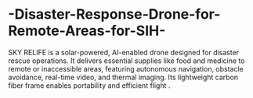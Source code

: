 # -Disaster-Response-Drone-for-Remote-Areas-for-SIH-
SKY RELIFE is a solar-powered, AI-enabled drone designed for disaster rescue operations. It delivers essential supplies like food and medicine to remote or inaccessible areas, featuring autonomous navigation, obstacle avoidance, real-time video, and thermal imaging. Its lightweight carbon fiber frame enables portability and efficient flight .
